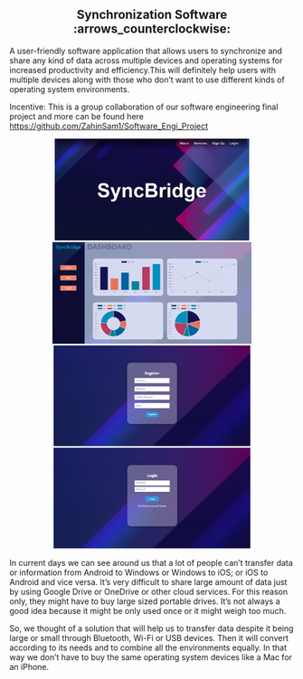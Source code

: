 <h2 align="center"> Synchronization Software :arrows_counterclockwise: </h2>

A user-friendly software application that allows users to synchronize and share any kind of data across multiple devices and operating systems for increased productivity and efficiency.This will definitely help users with multiple devices along with those who don’t want to use different kinds of operating system environments. 

Incentive: This is a group collaboration of our software engineering final project and more can be found here https://github.com/ZahinSam1/Software_Engi_Project
<p align="center">
<img src="./Screenshot 2023-06-24 025851.png" height="180em"> <img src="./Screenshot 2023-06-24 025927.png" height="180em"> <img src="./Screenshot 2023-06-24 025821.png" height="178em"> <img src="./Screenshot 2023-06-24 025755.png" height="178em"> 
</p>

In current days we can see around us that a lot of people can’t transfer data or information from Android to Windows or Windows to iOS; or iOS to Android and vice versa. It’s very difficult to share large amount of data just by using Google Drive or OneDrive or other cloud services. For this reason only, they might have to buy large sized portable drives. It’s not always a good idea because it might be only used once or it might weigh too much. 

So, we thought of a solution that will help us to transfer data despite it being large or small through Bluetooth, Wi-Fi or USB devices. Then it will convert according to its needs and to combine all the environments equally. In that way we don’t have to buy the same operating system devices like a Mac for an iPhone.
